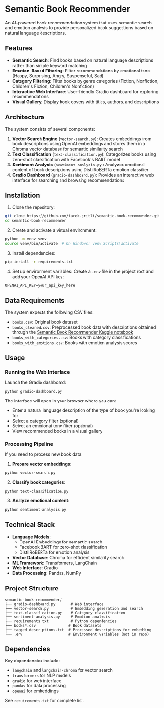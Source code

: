 # Semantic Book Recommender

An AI-powered book recommendation system that uses semantic search and emotion analysis to provide personalized book suggestions based on natural language descriptions.

## Features

- **Semantic Search**: Find books based on natural language descriptions rather than simple keyword matching
- **Emotion-Based Filtering**: Filter recommendations by emotional tone (Happy, Surprising, Angry, Suspenseful, Sad)
- **Category Filtering**: Filter books by genre categories (Fiction, Nonfiction, Children's Fiction, Children's Nonfiction)
- **Interactive Web Interface**: User-friendly Gradio dashboard for exploring recommendations
- **Visual Gallery**: Display book covers with titles, authors, and descriptions

## Architecture

The system consists of several components:

1. **Vector Search Engine** (`vector-search.py`): Creates embeddings from book descriptions using OpenAI embeddings and stores them in a Chroma vector database for semantic similarity search
2. **Text Classification** (`text-classification.py`): Categorizes books using zero-shot classification with Facebook's BART model
3. **Sentiment Analysis** (`sentiment-analysis.py`): Analyzes emotional content of book descriptions using DistilRoBERTa emotion classifier
4. **Gradio Dashboard** (`gradio-dashboard.py`): Provides an interactive web interface for searching and browsing recommendations

## Installation

1. Clone the repository:

```bash
git clone https://github.com/tarek-gritli/semantic-book-recommender.git
cd semantic-book-recommender
```

2. Create and activate a virtual environment:

```bash
python -m venv venv
source venv/bin/activate  # On Windows: venv\Scripts\activate
```

3. Install dependencies:

```bash
pip install -r requirements.txt
```

4. Set up environment variables:
   Create a `.env` file in the project root and add your OpenAI API key:

```
OPENAI_API_KEY=your_api_key_here
```

## Data Requirements

The system expects the following CSV files:

- `books.csv`: Original book dataset
- `books_cleaned.csv`: Preprocessed book data with descriptions obtained through the [Semantic Book Recommender Kaggle notebook](https://www.kaggle.com/code/tarekgritli/semantic-book-recommender)
- `books_with_categories.csv`: Books with category classifications
- `books_with_emotions.csv`: Books with emotion analysis scores

## Usage

### Running the Web Interface

Launch the Gradio dashboard:

```bash
python gradio-dashboard.py
```

The interface will open in your browser where you can:

- Enter a natural language description of the type of book you're looking for
- Select a category filter (optional)
- Select an emotional tone filter (optional)
- View recommended books in a visual gallery

### Processing Pipeline

If you need to process new book data:

1. **Prepare vector embeddings**:

```bash
python vector-search.py
```

2. **Classify book categories**:

```bash
python text-classification.py
```

3. **Analyze emotional content**:

```bash
python sentiment-analysis.py
```

## Technical Stack

- **Language Models**:
  - OpenAI Embeddings for semantic search
  - Facebook BART for zero-shot classification
  - DistilRoBERTa for emotion analysis
- **Vector Database**: Chroma for efficient similarity search
- **ML Framework**: Transformers, LangChain
- **Web Interface**: Gradio
- **Data Processing**: Pandas, NumPy

## Project Structure

```
semantic-book-recommender/
├── gradio-dashboard.py       # Web interface
├── vector-search.py          # Embedding generation and search
├── text-classification.py    # Category classification
├── sentiment-analysis.py     # Emotion analysis
├── requirements.txt          # Python dependencies
├── books*.csv               # Book datasets
├── tagged_descriptions.txt  # Processed descriptions for embedding
└── .env                     # Environment variables (not in repo)
```

## Dependencies

Key dependencies include:

- `langchain` and `langchain-chroma` for vector search
- `transformers` for NLP models
- `gradio` for web interface
- `pandas` for data processing
- `openai` for embeddings

See `requirements.txt` for complete list.
